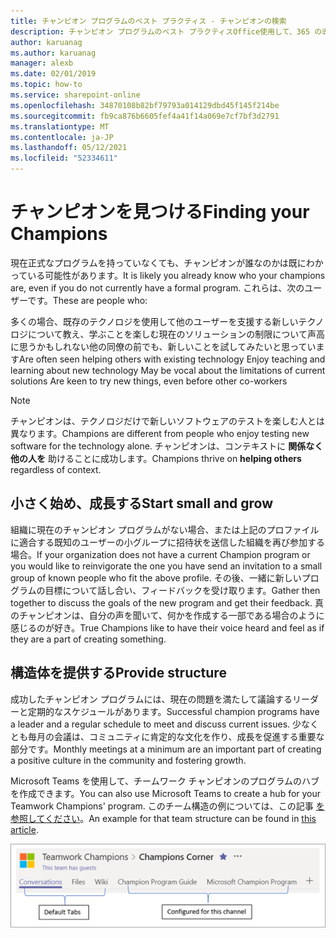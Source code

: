 ```yaml
---
title: チャンピオン プログラムのベスト プラクティス - チャンピオンの検索
description: チャンピオン プログラムのベスト プラクティスOffice使用して、365 の導入を促進します。
author: karuanag
ms.author: karuanag
manager: alexb
ms.date: 02/01/2019
ms.topic: how-to
ms.service: sharepoint-online
ms.openlocfilehash: 34870108b82bf79793a014129dbd45f145f214be
ms.sourcegitcommit: fb9ca876b6605fef4a41f14a069e7cf7bf3d2791
ms.translationtype: MT
ms.contentlocale: ja-JP
ms.lasthandoff: 05/12/2021
ms.locfileid: "52334611"
---
```

# <a name="finding-your-champions"></a><span data-ttu-id="3d444-103">チャンピオンを見つける</span><span class="sxs-lookup"><span data-stu-id="3d444-103">Finding your Champions</span></span> 

<span data-ttu-id="3d444-104">現在正式なプログラムを持っていなくても、チャンピオンが誰なのかは既にわかっている可能性があります。</span><span class="sxs-lookup"><span data-stu-id="3d444-104">It is likely you already know who your champions are, even if you do not currently have a formal program.</span></span>  <span data-ttu-id="3d444-105">これらは、次のユーザーです。</span><span class="sxs-lookup"><span data-stu-id="3d444-105">These are people who:</span></span>

<span data-ttu-id="3d444-106">多くの場合、既存のテクノロジを使用して他のユーザーを支援する新しいテクノロジについて教え、学ぶことを楽しむ現在のソリューションの制限について声高に思うかもしれない他の同僚の前でも、新しいことを試してみたいと思っています</span><span class="sxs-lookup"><span data-stu-id="3d444-106">Are often seen helping others with existing technology Enjoy teaching and learning about new technology May be vocal about the limitations of current solutions Are keen to try new things, even before other co-workers</span></span>

> [!NOTE]
> <span data-ttu-id="3d444-107">チャンピオンは、テクノロジだけで新しいソフトウェアのテストを楽しむ人とは異なります。</span><span class="sxs-lookup"><span data-stu-id="3d444-107">Champions are different from people who enjoy testing new software for the technology alone.</span></span> <span data-ttu-id="3d444-108">チャンピオンは、コンテキストに **関係なく他の人を** 助けることに成功します。</span><span class="sxs-lookup"><span data-stu-id="3d444-108">Champions thrive on **helping others** regardless of context.</span></span> 

## <a name="start-small-and-grow"></a><span data-ttu-id="3d444-109">小さく始め、成長する</span><span class="sxs-lookup"><span data-stu-id="3d444-109">Start small and grow</span></span>

<span data-ttu-id="3d444-110">組織に現在のチャンピオン プログラムがない場合、または上記のプロファイルに適合する既知のユーザーの小グループに招待状を送信した組織を再び参加する場合。</span><span class="sxs-lookup"><span data-stu-id="3d444-110">If your organization does not have a current Champion program or you would like to reinvigorate the one you have send an invitation to a small group of known people who fit the above profile.</span></span>  <span data-ttu-id="3d444-111">その後、一緒に新しいプログラムの目標について話し合い、フィードバックを受け取ります。</span><span class="sxs-lookup"><span data-stu-id="3d444-111">Gather then together to discuss the goals of the new program and get their feedback.</span></span> <span data-ttu-id="3d444-112">真のチャンピオンは、自分の声を聞いて、何かを作成する一部である場合のように感じるのが好き。</span><span class="sxs-lookup"><span data-stu-id="3d444-112">True Champions like to have their voice heard and feel as if they are a part of creating something.</span></span>  

## <a name="provide-structure"></a><span data-ttu-id="3d444-113">構造体を提供する</span><span class="sxs-lookup"><span data-stu-id="3d444-113">Provide structure</span></span>

<span data-ttu-id="3d444-114">成功したチャンピオン プログラムには、現在の問題を満たして議論するリーダーと定期的なスケジュールがあります。</span><span class="sxs-lookup"><span data-stu-id="3d444-114">Successful champion programs have a leader and a regular schedule to meet and discuss current issues.</span></span>  <span data-ttu-id="3d444-115">少なくとも毎月の会議は、コミュニティに肯定的な文化を作り、成長を促進する重要な部分です。</span><span class="sxs-lookup"><span data-stu-id="3d444-115">Monthly meetings at a minimum are an important part of creating a positive culture in the community and fostering growth.</span></span>  

<span data-ttu-id="3d444-116">Microsoft Teams を使用して、チームワーク チャンピオンのプログラムのハブを作成できます。</span><span class="sxs-lookup"><span data-stu-id="3d444-116">You can also use Microsoft Teams to create a hub for your Teamwork Champions' program.</span></span>  <span data-ttu-id="3d444-117">このチーム構造の例については、この記事 [を参照してください](/MicrosoftTeams/teams-adoption-your-first-teams)。</span><span class="sxs-lookup"><span data-stu-id="3d444-117">An example for that team structure can be found in [this article](/MicrosoftTeams/teams-adoption-your-first-teams).</span></span>

![チームワークチャンピオンチームのタブ](media/teams-adoption-tab-example.png)